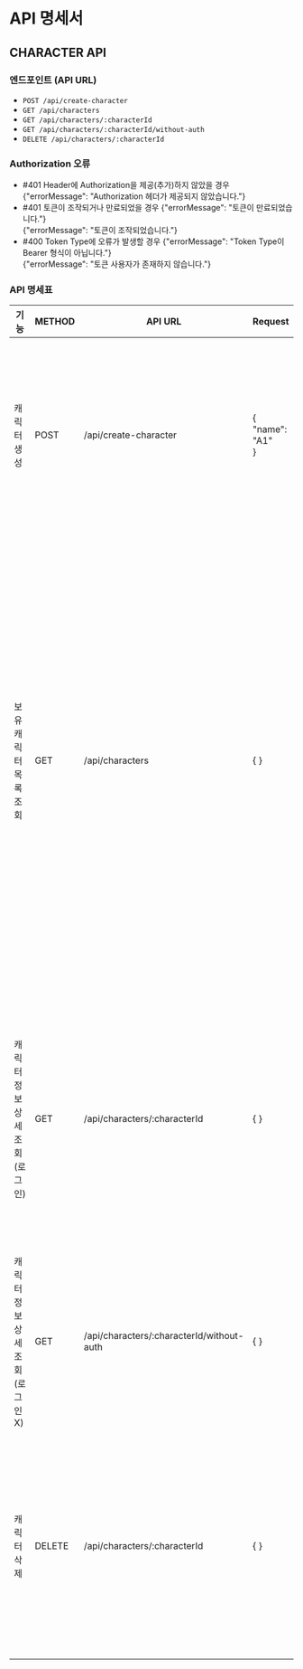 # API 명세서

## CHARACTER API

### 엔드포인트 (API URL)
- `POST /api/create-character`
- `GET /api/characters`
- `GET /api/characters/:characterId`
- `GET /api/characters/:characterId/without-auth`
- `DELETE /api/characters/:characterId`

### Authorization 오류

- #401 Header에 Authorization을 제공(추가)하지 않았을 경우
{"errorMessage": "Authorization 헤더가 제공되지 않았습니다."}
- #401 토큰이 조작되거나 만료되었을 경우
{"errorMessage": "토큰이 만료되었습니다."}<br>
{"errorMessage": "토큰이 조작되었습니다."}
- #400 Token Type에 오류가 발생할 경우
{"errorMessage": "Token Type이 Bearer 형식이 아닙니다."}<br>
{"errorMessage": "토큰 사용자가 존재하지 않습니다."}

### API 명세표

| 기능    | METHOD   | API URL    | Request | Response| Response Error|
|---------------|---------------|---------------|---------------|---------------|---------------|
|캐릭터 생성 | POST  | /api/create-character  | {<br>"name": "A1"<br>}  | {<br>"data": {<br>"characterId": "1-1",<br>"accountId": 1,<br>"name": "A1",<br>"health": 500,<br>"power": 100,<br>"money": 10000,<br>"createdAt": "2024-09-09T10:35:36.333Z",<br>"updatedAt": "2024-09-09T10:35:36.333Z"<br>}<br>}  | #400 캐릭터 명에 오류가 발생할 경우<br>{"errorMessage": "캐릭터 명을 입력해주세요."}<br>{"errorMessage": "이미 존재하는 캐릭터 명입니다."}<br><br> #Authorization 오류 참고|
|보유 캐릭터 목록 조회 | GET  | /api/characters  | { } | {<br>"characters": [<br>{<br>"accountId": 1,<br>"characterId": "1-3",<br>"name": "A3",<br>"createdAt": "2024-09-09T10:35:36.333Z",<br>"updatedAt": "2024-09-09T10:35:36.333Z"<br>},<br>{<br>"accountId": 1,<br>"characterId": "1-2",<br>"name": "A2",<br>"createdAt": "2024-09-09T10:35:32.298Z",<br>"updatedAt": "2024-09-09T10:35:32.298Z"<br>},<br>{<br>"accountId": 1,<br>"characterId": "1-1",<br>"name": "A1",<br>"createdAt": "2024-09-09T10:35:29.198Z",<br>"updatedAt": "2024-09-09T11:21:34.716Z"<br>}<br>]<br>}  | #Authorization 오류 참고|
|캐릭터 정보 상세 조회 (로그인) | GET  | /api/characters/:characterId  | { } | {<br>"character": {<br>"characterId": "1-1",<br>"accountId": 1,<br>"name": "A1",<br>"health": 922,<br>"power": 124,<br>"createdAt": "2024-09-09T10:35:29.198Z",<br>"updatedAt": "2024-09-09T11:21:34.716Z",<br>"money": 2984<br>}<br>}<br><br> #만약 로그인한 계정의 캐릭터가 아닐 경우 로그인 X response 와 동일| #404 해당 characterId의 캐릭터가 없을 경우<br>{"errorMessage": "해당 캐릭터는 존재하지 않습니다."}<br><br>#Authorization 오류 참고|
|캐릭터 정보 상세 조회 (로그인 X) | GET  | /api/characters/:characterId/without-auth  | { } | {<br>"character": {<br>"characterId": "1-1",<br>"accountId": 1,<br>"name": "A1",<br>"health": 922,<br>"power": 124,<br>"createdAt": "2024-09-09T10:35:29.198Z",<br>"updatedAt": "2024-09-09T11:21:34.716Z",<br>}<br>}| #404 해당 characterId의 캐릭터가 없을 경우<br>{"errorMessage": "해당 캐릭터는 존재하지 않습니다."}|
|캐릭터 삭제 | DELETE  | /api/characters/:characterId  | { } | {"message": "캐릭터가 성공적으로 삭제되었습니다."} | #404 해당 characterId의 캐릭터가 없을 경우<br>{"errorMessage": "해당 캐릭터는 존재하지 않습니다."}<br><br> #403 로그인한 계정의 캐릭터가 아닐 경우<br>{"errorMessage": "해당 캐릭터를 삭제할 권리가 없습니다."}<br><br>#Authorization 오류 참고|